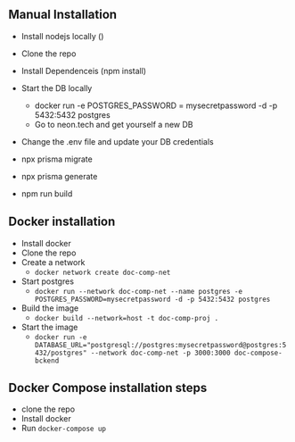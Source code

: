 ## Manual Installation 
 - Install nodejs locally ()
 - Clone the repo
 - Install Dependenceis (npm install)
 - Start the DB locally 
    - docker run -e POSTGRES_PASSWORD = mysecretpassword -d -p 5432:5432 postgres
    - Go to neon.tech and get yourself a new DB

- Change the .env file and update your DB credentials
- npx prisma migrate
- npx prisma generate
- npm run build 

## Docker installation
- Install docker
- Clone the repo
- Create a network
    - `docker network create doc-comp-net`
- Start postgres
    - `docker run --network doc-comp-net --name postgres -e POSTGRES_PASSWORD=mysecretpassword -d -p 5432:5432 postgres`
- Build the image
    - `docker build --network=host -t doc-comp-proj .`
- Start the image 
    - `docker run -e DATABASE_URL="postgresql://postgres:mysecretpassword@postgres:5432/postgres" --network doc-comp-net -p 3000:3000 doc-compose-bckend`

## Docker Compose installation steps
- clone the repo
- Install docker
- Run `docker-compose up`
